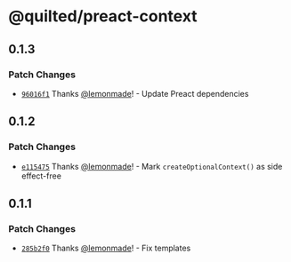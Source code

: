 # @quilted/preact-context

## 0.1.3

### Patch Changes

- [`96016f1`](https://github.com/lemonmade/quilt/commit/96016f1102276bdae3ef4ff0fae7656c9f118d59) Thanks [@lemonmade](https://github.com/lemonmade)! - Update Preact dependencies

## 0.1.2

### Patch Changes

- [`e115475`](https://github.com/lemonmade/quilt/commit/e115475e522c0502fa0307d1fc477d4de50a6f41) Thanks [@lemonmade](https://github.com/lemonmade)! - Mark `createOptionalContext()` as side effect-free

## 0.1.1

### Patch Changes

- [`285b2f0`](https://github.com/lemonmade/quilt/commit/285b2f083bfc6fe81db35e2950c8b3ae846486d3) Thanks [@lemonmade](https://github.com/lemonmade)! - Fix templates
